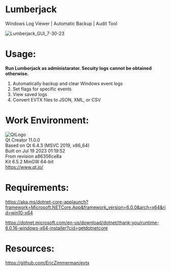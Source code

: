 # Lumberjack
Windows Log Viewer | Automatic Backup | Audit Tool  

![Lumberjack_GUI_7-30-23](https://github.com/kn0w0n3/Lumberjack/assets/22214754/dfa4507a-a734-4d20-9653-5a2166ecda25)       
              
 # **Usage:**  
 **Run Lumberjack as administarator. Secuity logs cannot be obtained otherwise.**     
 1) Automatically backup and clear Windows event logs 
 2) Set flags for specific events
 3) View saved logs
 4) Convert EVTX files to JSON, XML, or CSV  

# **Work Environment:**       
![QtLogo](https://user-images.githubusercontent.com/22214754/179895211-d52559ab-35df-4fcc-bf69-7377739330d4.png)  
Qt Creator 11.0.0  
Based on Qt 6.4.3 (MSVC 2019, x86_64)  
Built on Jul 19 2023 01:19:52  
From revision a86356ce8a  
Kit 6.5.2 MinGW 64-bit        
https://www.qt.io/    

# **Requirements:**   
https://aka.ms/dotnet-core-applaunch?framework=Microsoft.NETCore.App&framework_version=6.0.0&arch=x64&rid=win10-x64  

https://dotnet.microsoft.com/en-us/download/dotnet/thank-you/runtime-6.0.16-windows-x64-installer?cid=getdotnetcore    

# **Resources:**   
https://github.com/EricZimmerman/evtx  
